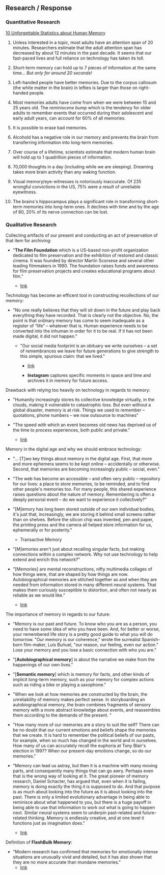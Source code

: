 ## Research / Response
### Quantitative Research
[10 Unforgettable Statistics about Human Memory](https://southtree.com/memories-matter/statistics-about-human-memory)

1. Unless interested in a topic, most adults have an attention span of 20 minutes. Researchers estimate that the adult attention span has decreased by about 12 minutes in the past decade. It seems that our fast-paced lives and full reliance on technology has taken its toll.

2. Short-term memory can hold up to 7 pieces of information at the same time... *But only for around 20 seconds!*

3. Left-handed people have better memories. Due to the corpus callosum (the white matter in the brain) in lefties is larger than those on right-handed people.

4. Most memories adults have come from when we were between 15 and 25 years old. The *reminiscene bump* which is the tendency for older adults to remember events that occurred during their adolescent and early adult years, can account for 60% of all memories.

5. It is possible to erase bad memories.

6. Alcohold has a negative role in our memory and prevents the brain from transferring information into long-term memories.

7. Over course of a lifetime, scientists estimate that modern human brain will hold up to 1 quadrillion pieces of information.

8. 70,000 thoughts in a day (including while we are sleeping). Dreaming takes more brain activity than any waking function.

9. Visual memory/eye-witnesses is notoriously inaccurate. Of 235 wrongful convictions in the US, 75% were a result of unreliable eyewitness.

10. The brains's hippocampus plays a significant role in transforming short-term memories into long-term ones. It declines with time and by the age of 80, 20% of its nerve connection can be lost.


### Qualitative Research
Collecting artifacts of our present and conducting an act of preservation of that item for archiving:

- "**The Film Foundation** which is a US-based non-profit organization dedicated to film preservation and the exhibition of restored and classic cinema. It was founded by director Martin Scorsese and several other leading filmmakers in 1990. The foundation raises funds and awareness for film preservation projects and creates educational programs about film."

	- [link](https://en.wikipedia.org/wiki/The_Film_Foundation)


Technology has become an efficent tool in constructing recollections of our memory:

- "No one really believes that they will sit down in the future and play back everything they have recorded. That is clearly not the objective. No, the point is that ordinary memory has come to seem inadequate as a register of “life” – whatever that is. Human experience needs to be converted into the inhuman in order for it to be real. If it has not been made digital, it did not happen."

	- "Our social media footprint is an obituary we write ourselves – a set of remembrances we leave for future generations to give strength to this simple, spurious claim: that we lived."

		- [link](https://www.theguardian.com/commentisfree/2016/may/29/posting-photos-online-obituary-images)

		- **Instagram** captures specific moments in space and time and archives it in memory for future access.


Drawback with relying too heavily on technology in regards to memory:

- "Humanity increasingly stores its collective knowledge virtually, in the clouds, making it vulnerable to catastrophic loss. But even without a global disaster, memory is at risk. Things we used to remember – quotations, phone numbers – we now outsource to machines"

- "The speed with which an event becomes old news has deprived us of the time to process experiences, both public and private."
	- [link](https://www.theguardian.com/commentisfree/2013/jun/21/memory-sexuality-digital-age-changing-human)


Memory in the digital age and why we should embrace technology:

- "... [T]wo key things about memory in the digital age. First, that more and more ephemera seems to be kept online – accidentally or otherwise. Second, that memories are becoming increasingly public – social, even."

- "The web has become an accessible – and often very public – repository for our lives: a place to store memories, to be reminded, and to find other people's memories too. For many people, this shared experience raises questions about the nature of memory. Remembering is often a deeply personal event – do we want to experience it collectively?"

- "[M]emory has long been stored outside of our own individual bodies, it's just that, increasingly, we are storing it behind small screens rather than on shelves. Before the silicon chip was invented, pen and paper, the printing press and the camera all helped store information for us, ephemerally or for posterity."
	- Transactive Memory

- "[M]emories aren't just about recalling singular facts, but making connections within a complex network. Why not use technology to help extend and enrich this network?"

- "[Memories] are mental reconstructions, nifty multimedia collages of how things were, that are shaped by how things are now. Autobiographical memories are stitched together as and when they are needed from information stored in many different neural systems. That makes them curiously susceptible to distortion, and often not nearly as reliable as we would like."

	- [link](https://www.theguardian.com/lifeandstyle/2012/jan/14/memories-in-the-digital-age)


The importance of memory in regards to our future:

- "Memory is our past and future. To know who you are as a person, you need to have some idea of who you have been. And, for better or worse, your remembered life story is a pretty good guide to what you will do tomorrow. "Our memory is our coherence," wrote the surrealist Spanish-born film-maker, Luis Buñuel, "our reason, our feeling, even our action." Lose your memory and you lose a basic connection with who you are."

- "[**Autobiographical memory**] is about the narrative we make from the happenings of our own lives."

- "[**Semantic memory**] which is memory for facts, and other kinds of implicit long-term memory, such as your memory for complex actions such as riding a bike or playing a saxophone."

- "When we look at how memories are constructed by the brain, the unreliability of memory makes perfect sense. In storyboarding an autobiographical memory, the brain combines fragments of sensory memory with a more abstract knowledge about events, and reassembles them according to the demands of the present. "

- "How many more of our memories are a story to suit the self? There can be no doubt that our current emotions and beliefs shape the memories that we create. It is hard to remember the political beliefs of our pasts, for example, when so much has changed in the world and in ourselves. How many of us can accurately recall the euphoria at Tony Blair's election in 1997? When our present-day emotions change, so do our memories."

- "Memory can lead us astray, but then it is a machine with many moving parts, and consequently many things that can go awry. Perhaps even that is the wrong way of looking at it. The great pioneer of memory research, Daniel Schacter, has argued that, even when it is failing, memory is doing exactly the thing it is supposed to do. And that purpose is as much about looking into the future as it is about looking into the past. There is only a limited evolutionary advantage in being able to reminisce about what happened to you, but there is a huge payoff in being able to use that information to work out what is going to happen next. Similar neural systems seem to underpin past-related and future-related thinking. Memory is endlessly creative, and at one level it functions just as imagination does."

	- [link](https://www.theguardian.com/lifeandstyle/2012/jan/13/our-memories-tell-our-story)


Definition of **FlashBulb Memory**:

- "Modern research has confirmed that memories for emotionally intense situations are unusually vivid and detailed, but it has also shown that they are no more accurate than mundane memories."
	- [link](https://www.theguardian.com/lifeandstyle/2012/jan/14/psychology-neuroscience)
